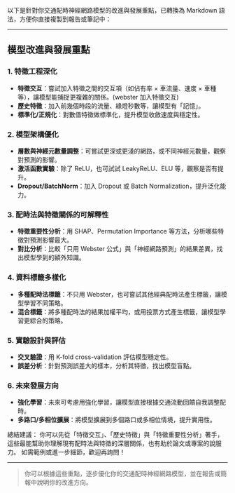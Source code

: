 以下是針對你交通配時神經網路模型的改進與發展重點，已轉換為 Markdown 語法，方便你直接複製到報告或筆記中：

---

## 模型改進與發展重點

### 1. 特徵工程深化

- **特徵交互**：嘗試加入特徵之間的交互項（如佔有率 × 車流量、速度 × 車種等），讓模型能捕捉更複雜的關係。(webster 加入特徵交互)
- **歷史特徵**：加入前幾個時段的流量、綠燈秒數等，讓模型有「記憶」。
- **標準化/正規化**：對數值特徵做標準化，提升模型收斂速度與穩定性。

### 2. 模型架構優化

- **層數與神經元數量調整**：可嘗試更深或更淺的網路，或不同神經元數量，觀察對預測的影響。
- **激活函數實驗**：除了 ReLU，也可試試 LeakyReLU、ELU 等，觀察是否有提升。
- **Dropout/BatchNorm**：加入 Dropout 或 Batch Normalization，提升泛化能力。

### 3. 配時法與特徵關係的可解釋性

- **特徵重要性分析**：用 SHAP、Permutation Importance 等方法，分析哪些特徵對預測影響最大。
- **對比分析**：比較「只用 Webster 公式」與「神經網路預測」的結果差異，找出模型學到的額外知識。

### 4. 資料標籤多樣化

- **多種配時法標籤**：不只用 Webster，也可嘗試其他經典配時法產生標籤，讓模型學習不同策略。
- **混合標籤**：將多種配時法的結果加權平均，或用投票方式產生標籤，讓模型學習更綜合的策略。

### 5. 實驗設計與評估

- **交叉驗證**：用 K-fold cross-validation 評估模型穩定性。
- **誤差分析**：針對預測誤差大的樣本，分析其特徵，找出模型盲點。

### 6. 未來發展方向

- **強化學習**：未來可考慮用強化學習，讓模型直接根據交通流動回饋自我調整配時。
- **多路口/多相位擴展**：將模型擴展到多個路口或多相位情境，提升實用性。

總結建議：
你可以先從「特徵交互」、「歷史特徵」與「特徵重要性分析」著手，這些最能幫助你理解現有配時法與特徵的深層關係，也有助於論文或專案的說服力。
如需範例或進一步細節，歡迎再詢問！

---

> 你可以根據這些重點，逐步優化你的交通配時神經網路模型，並在報告或簡報中說明你的改進方向。
